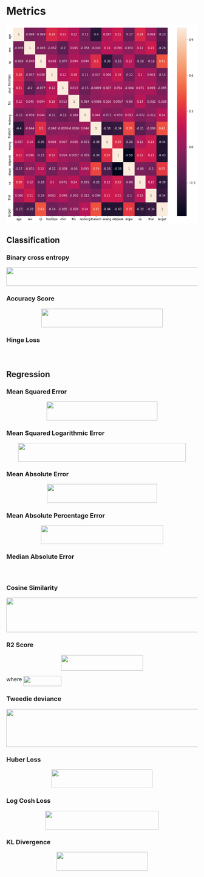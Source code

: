 # Metrics

![Confusion Matrix Example](doc/confusion_matrix.png)

## Classification

### Binary cross entropy

<p align="center"><img src="tex/4d11c68926ab6b030d5eddb9e04c79d2.svg?invert_in_darkmode" align=middle width=565.88156955pt height=49.2398742pt/></p>

### Accuracy Score

<p align="center"><img src="tex/db850e0baa86d7832b5c75d7c4488d78.svg?invert_in_darkmode" align=middle width=320.50695269999994pt height=49.2398742pt/></p>

### Hinge Loss

<p align="center"><img src="tex/a2f8c376f4edcf8033377b40424b287d.svg?invert_in_darkmode" align=middle width=265.89446730000003pt height=17.031940199999998pt/></p>

## Regression

### Mean Squared Error

<p align="center"><img src="tex/735371fbbd0b21c453edc23b25d47a60.svg?invert_in_darkmode" align=middle width=292.4476896pt height=49.2398742pt/></p>

### Mean Squared Logarithmic Error

<p align="center"><img src="tex/61e1a35fbe056f586e6a9dbc645eabb7.svg?invert_in_darkmode" align=middle width=441.49680795pt height=49.2398742pt/></p>

### Mean Absolute Error

<p align="center"><img src="tex/5cd6e6c44dcdc5d9134e7ff6c5b812fc.svg?invert_in_darkmode" align=middle width=290.09589345pt height=49.2398742pt/></p>

### Mean Absolute Percentage Error

<p align="center"><img src="tex/d8bc4fe1fed0596068b06f14dc5b6186.svg?invert_in_darkmode" align=middle width=321.60739545pt height=49.2398742pt/></p>

### Median Absolute Error

<p align="center"><img src="tex/ce9e403e07bb796a5a4aea8e9aea8727.svg?invert_in_darkmode" align=middle width=361.860477pt height=16.438356pt/></p>

### Cosine Similarity

<p align="center"><img src="tex/0df67ef21a0ddee56433ca033cb933c1.svg?invert_in_darkmode" align=middle width=506.11591634999996pt height=91.2537549pt/></p>

### R2 Score

<p align="center"><img src="tex/a1b798ffc158c4ee0b440f4114c4f1c0.svg?invert_in_darkmode" align=middle width=216.35715585pt height=41.065845149999994pt/></p>

where <img src="tex/d5d6a7178f9ca2be9eab3bf855709944.svg?invert_in_darkmode" align=middle width=100.29605354999998pt height=27.77565449999998pt/>

### Tweedie deviance

<p align="center"><img src="tex/bfcf5229cb3b2eb7b6472152c5538e88.svg?invert_in_darkmode" align=middle width=604.5553041pt height=100.10823074999999pt/></p>

### Huber Loss

<p align="center"><img src="tex/9152eaad31adde13360d6613b5dcc757.svg?invert_in_darkmode" align=middle width=265.48753109999996pt height=49.315569599999996pt/></p>

### Log Cosh Loss

<p align="center"><img src="tex/1ff5c2fb18f358c5a53d9f38bb1538b8.svg?invert_in_darkmode" align=middle width=300.97297725pt height=49.2398742pt/></p>

### KL Divergence

<p align="center"><img src="tex/2d53cab7cfb446342d0f16408338cde0.svg?invert_in_darkmode" align=middle width=240.76881674999996pt height=49.2398742pt/></p>